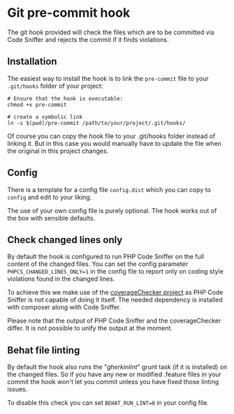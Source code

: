 # Git pre-commit hook

The git hook provided will check the files which are to be committed via Code Sniffer and rejects the commit if it finds violations.

## Installation 

The easiest way to install the hook is to link the `pre-commit` file to your `.git/hooks` folder of your project:

```
# Ensure that the hook is executable:
chmod +x pre-commit

# create a symbolic link
ln -s $(pwd)/pre-commit /path/to/your/project/.git/hooks/
```

Of course you can copy the hook file to your .git/hooks folder instead of linking it. But in this case you would manually have to update the file when the original in this project changes. 

## Config

There is a template for a config file `config.dist` which you can copy to `config` and edit to your liking.

The use of your own config file is purely optional. The hook works out of the box with sensible defaults.

## Check changed lines only

By default the hook is configured to run PHP Code Sniffer on the full content of the changed files. You can set the config parameter `PHPCS_CHANGED_LINES_ONLY=1` in the config file to report only on coding style violations found in the changed lines.

To achieve this we make use of the [coverageChecker project](https://github.com/exussum12/coverageChecker) as PHP Code Sniffer is not capable of doing it itself. The needed dependency is installed with composer along with Code Sniffer.

Please note that the output of PHP Code Sniffer and the coverageChecker differ. It is not possible to unify the output at the moment.

## Behat file linting

By default the hook also runs the "_gherkinlint_" grunt task (if it is installed) on the changed files. So if you have any new or modified .feature files in your commit the hook won't let you commit unless you have fixed those linting issues.

To disable this check you can set `BEHAT_RUN_LINT=0` in your config file.